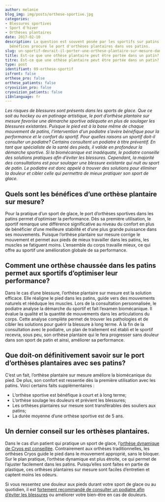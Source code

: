 ```yaml
---
author: melanie
blog_img: img/posts/orthese-sportive.jpg
categories:
- Blessures sportives
- Sport d'hiver
- Orthèses plantaires
date: 2017-02-10
description: La question est souvent posée par les sportifs sur patins; apprenez quels
  bénéfices procure le port d'orthèses plantaires dans vos patins.
slug: un-sportif-devrait-il-porter-une-orthese-plantaire-sur-mesure-dans-ses-patins/
title: Est-ce que une othèse plantaire peut être portée dans un patin? - Cryos Technologies
titre: Est-ce que une othèse plantaire peut être portée dans un patin?
type: post
identifiant: 09-orthese-sportif
isfront: false
orthese_pro: false
orthese_patients: false
cryovizion_pro: false
cryovizion_patients: false
i18nlanguage: fr
---
```


*Les risques de blessures sont présents dans les sports de glace. Que ce soit au hockey ou en patinage artistique, le port d’orthèse plantaire sur mesure favorise une démarche sportive adéquate en plus de soulager les blessures existantes. Puisque le pied est à la base même de chaque mouvement de patins, l’intervention d’un podiatre s’avère bénéfique pour la performance et le confort du sportif. Pour quelles raisons un sportif doit-il consulter un podiatre? Certains consultent un podiatre à titre préventif. En tant que spécialiste de la santé des pieds, il valide en profondeur la démarche sportive. Si la biomécanique est inadéquate, le podiatre conseille des solutions pratiques afin d’éviter les blessures. Cependant, la majorité des consultations est pour soulager une blessure existante qui nuit au sport de patin. Le podiatre est donc appelé à trouver des solutions pour éliminer la douleur et cibler celle qui permettra de mieux pratiquer son sport de glace.*

## Quels sont les bénéfices d’une orthèse plantaire sur mesure?

Pour la pratique d’un sport de glace, le port d’orthèses sportives dans les patins permet d’optimiser la performance. Dès sa première utilisation, le sportif remarque une différence significative au niveau du confort en plus de bénéficier d’une meilleure stabilité et d’une plus grande puissance dans ses mouvements. Puisque l’orthèse plantaire sur mesure corrige le mouvement et permet aux pieds de mieux travailler dans les patins, les muscles se fatiguent moins. L’ensemble du corps travaille mieux, ce qui offre au sportif une amélioration globale de sa performance.

## Comment une orthèse chaussée dans les patins permet aux sportifs d’optimiser leur performance?

Dans le cas d’une blessure, l’orthèse plantaire sur mesure est la solution efficace. Elle réaligne le pied dans les patins, guide vers des mouvements naturels et rééduque les muscles. Lors de la consultation personnalisée, le podiatre analyse la démarche du sportif et fait l’examen biomécanique. Il évalue la qualité et la quantité de mouvements dans les articulations du corps. Cette analyse complète permet de trouver les pathologies et de cibler les solutions pour guérir la blessure à long terme. À la fin de la consultation avec le podiatre, un plan de traitement est établi et le sportif recevra, sous peu, son orthèse plantaire qui le fera progresser sans douleur dans son sport de patin et ainsi, améliorer sa performance.

## Que doit-on définitivement savoir sur le port d’orthèses plantaires avec ses patins?

C’est un fait, l’orthèse plantaire sur mesure améliore la biomécanique du pied. De plus, son confort est ressentie dès la première utilisation avec les patins. Voici certains faits supplémentaires :

- L’orthèse sportive est bénéfique à court et à long terme;
- L’orthèse soulage les douleurs et prévient les blessures;
- Les orthèses plantaires sur mesure sont transférables des souliers aux patins;
- La durée moyenne d’une orthèse sportive est de 5 ans.

## Un dernier conseil sur les orthèses plantaires.

Dans le cas d’un patient qui pratique un sport de glace, l’[orthèse dynamique de Cryos est conseillée](http://www.cryos.com/patients/ortheses/). Contrairement aux orthèses traditionnelles, les orthèses Cryos guide le pied dans le mouvement approprié, sans le bloquer. Sur le plan pratique, l’orthèse dynamique est plus étroite, ce qui permet de l’ajuster facilement dans les patins. Puisqu’elles sont faites en partie de plastique, ces orthèses plantaires sur mesure sont faciles d’entretien et captent moins les odeurs.

Si vous ressentez une douleur aux pieds durant votre sport de glace ou au quotidien, il est [fortement recommandé de consulter un podiatre afin d’éviter les blessures](http://www.cryos.com/trouver-une-clinique/) ou améliorer votre bien-être en cas de douleurs.